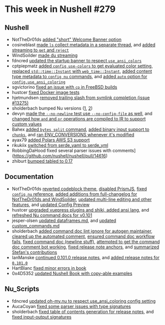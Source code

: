 # This week in Nushell #279

## Nushell

- NotTheDr01ds [added "short" Welcome Banner option](https://github.com/nushell/nushell/pull/14638)
- cosineblast [made `ls` collect metadata in a separate thread](https://github.com/nushell/nushell/pull/14627), and [added streaming to `get` and `reject`](https://github.com/nushell/nushell/pull/14622)
- WindSoilder [made du streaming](https://github.com/nushell/nushell/pull/14665)
- fdncred [updated the startup banner to respect `use_ansi_colors`](https://github.com/nushell/nushell/pull/14684)
- cptpiepmatz [added `config use-colors` to get evaluated color setting](https://github.com/nushell/nushell/pull/14683), [replaced `std::time::Instant` with `web_time::Instant`](https://github.com/nushell/nushell/pull/14668), [added content type metadata to `config nu` commands](https://github.com/nushell/nushell/pull/14666), and [added `auto` option for `config.use_ansi_coloring`](https://github.com/nushell/nushell/pull/14647)
- sgvictorino [fixed an issue with `cp` in FreeBSD builds](https://github.com/nushell/nushell/pull/14677)
- hustcer [fixed Docker image tests](https://github.com/nushell/nushell/pull/14671)
- hjetmundsen [removed trailing slash from symlink completion (issue #13275)](https://github.com/nushell/nushell/pull/14667)
- sholderbach bumped Nu versions ([1](https://github.com/nushell/nushell/pull/14661), [2](https://github.com/nushell/nushell/pull/14631))
- devyn [made the `--no-newline` test use `--no-config-file` as well](https://github.com/nushell/nushell/pull/14654), and [changed how `and` and `or` operations are compiled to IR to support custom values](https://github.com/nushell/nushell/pull/14653)
- Bahex [added `bytes split` command](https://github.com/nushell/nushell/pull/14652), [added binary input support to `chunks`](https://github.com/nushell/nushell/pull/14649), and [ran ENV_CONVERSIONS whenever it's modified](https://github.com/nushell/nushell/pull/14591)
- ayax79 [added Polars AWS S3 support](https://github.com/nushell/nushell/pull/14648)
- rikukiix [switched from serde_yaml to serde_yml](https://github.com/nushell/nushell/pull/14630)
- RobbingDaHood fixed several parser issues with comments](https://github.com/nushell/nushell/pull/14616)
- zhiburt [bumped tabled to 0.17](https://github.com/nushell/nushell/pull/14415)

## Documentation

- NotTheDr01ds [reverted codeblock theme](https://github.com/nushell/nushell.github.io/pull/1715), [disabled PrismJS](https://github.com/nushell/nushell.github.io/pull/1714), [fixed `config nu` reference](https://github.com/nushell/nushell.github.io/pull/1712), [added additions from full-changelog for NotTheDr01ds and WindSoilder](https://github.com/nushell/nushell.github.io/pull/1701), [updated multi-line editing and other features](https://github.com/nushell/nushell.github.io/pull/1691), and [updated Config Preview](https://github.com/nushell/nushell.github.io/pull/1690)
- hustcer [upgraded vuepress plugins and shiki, added ansi lang](https://github.com/nushell/nushell.github.io/pull/1713), and [refreshed Nu command docs for v0.101](https://github.com/nushell/nushell.github.io/pull/1687)
- jesper-olsen [updated dataframes.md](https://github.com/nushell/nushell.github.io/pull/1709), and [updated custom_commands.md](https://github.com/nushell/nushell.github.io/pull/1696)
- sholderbach [added command doc lint ignore for autogen maintainer](https://github.com/nushell/nushell.github.io/pull/1708), [cleared up the automated comment](https://github.com/nushell/nushell.github.io/pull/1707), [ensured command doc workflow fails](https://github.com/nushell/nushell.github.io/pull/1706), [fixed command doc (newline stuff)](https://github.com/nushell/nushell.github.io/pull/1705), [attempted to get the command doc comment bot working](https://github.com/nushell/nushell.github.io/pull/1704), [fixed release note anchors](https://github.com/nushell/nushell.github.io/pull/1703), and [summarized Stefan's contributions](https://github.com/nushell/nushell.github.io/pull/1702)
- IanManske [continued 0.101.0 release notes](https://github.com/nushell/nushell.github.io/pull/1695), and [added release notes for `0.101.0`](https://github.com/nushell/nushell.github.io/pull/1645)
- HartBlanc [fixed minor errors in book](https://github.com/nushell/nushell.github.io/pull/1694)
- 0x4D5352 [updated Nushell Book with copy-able examples](https://github.com/nushell/nushell.github.io/pull/1692)

## Nu_Scripts

- fdncred [updated oh-my.nu to respect use_ansi_coloring config setting](https://github.com/nushell/nu_scripts/pull/1003)
- AucaCoyan [fixed some parser issues with type signatures](https://github.com/nushell/nu_scripts/pull/1001)
- sholderbach [fixed table of contents generation for release notes](https://github.com/nushell/nu_scripts/pull/1000), and [fixed input-output signatures](https://github.com/nushell/nu_scripts/pull/999)


